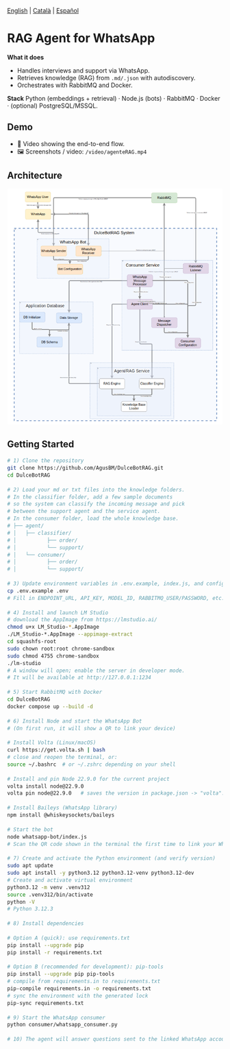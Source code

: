 [English](README.md) | [Català](README.cat.md) | [Español](README.es.md)


# RAG Agent for WhatsApp

**What it does**

* Handles interviews and support via WhatsApp.
* Retrieves knowledge (RAG) from `.md/.json` with autodiscovery.
* Orchestrates with RabbitMQ and Docker.

**Stack**
Python (embeddings + retrieval) · Node.js (bots) · RabbitMQ · Docker · (optional) PostgreSQL/MSSQL.

## Demo

* 🎥 Video showing the end-to-end flow.
* 🖼️ Screenshots / video: `/video/agenteRAG.mp4`

## Architecture

![Diagram](images/arquitectura.png)

## Getting Started

```bash
# 1) Clone the repository
git clone https://github.com/AgusBM/DulceBotRAG.git
cd DulceBotRAG

# 2) Load your md or txt files into the knowledge folders.
# In the classifier folder, add a few sample documents
# so the system can classify the incoming message and pick
# between the support agent and the service agent.
# In the consumer folder, load the whole knowledge base.
# ├── agent/
# │   ├── classifier/
# │          ├── order/
# │          └── support/
# │   └── consumer/
# │          ├── order/
# │          └── support/

# 3) Update environment variables in .env.example, index.js, and config.py
cp .env.example .env
# Fill in ENDPOINT_URL, API_KEY, MODEL_ID, RABBITMQ_USER/PASSWORD, etc.

# 4) Install and launch LM Studio
# download the AppImage from https://lmstudio.ai/
chmod u+x LM_Studio-*.AppImage
./LM_Studio-*.AppImage --appimage-extract
cd squashfs-root
sudo chown root:root chrome-sandbox
sudo chmod 4755 chrome-sandbox
./lm-studio
# A window will open; enable the server in developer mode.
# It will be available at http://127.0.0.1:1234

# 5) Start RabbitMQ with Docker
cd DulceBotRAG
docker compose up --build -d

# 6) Install Node and start the WhatsApp Bot
# (On first run, it will show a QR to link your device)

# Install Volta (Linux/macOS)
curl https://get.volta.sh | bash
# close and reopen the terminal, or:
source ~/.bashrc  # or ~/.zshrc depending on your shell

# Install and pin Node 22.9.0 for the current project
volta install node@22.9.0
volta pin node@22.9.0   # saves the version in package.json -> "volta": { "node": "22.9.0" }

# Install Baileys (WhatsApp library)
npm install @whiskeysockets/baileys

# Start the bot
node whatsapp-bot/index.js
# Scan the QR code shown in the terminal the first time to link your WhatsApp session

# 7) Create and activate the Python environment (and verify version)
sudo apt update
sudo apt install -y python3.12 python3.12-venv python3.12-dev
# Create and activate virtual environment
python3.12 -m venv .venv312
source .venv312/bin/activate
python -V
# Python 3.12.3

# 8) Install dependencies

# Option A (quick): use requirements.txt
pip install --upgrade pip
pip install -r requirements.txt

# Option B (recommended for development): pip-tools
pip install --upgrade pip pip-tools
# compile from requirements.in to requirements.txt
pip-compile requirements.in -o requirements.txt
# sync the environment with the generated lock
pip-sync requirements.txt

# 9) Start the WhatsApp consumer
python consumer/whatsapp_consumer.py

# 10) The agent will answer questions sent to the linked WhatsApp account. Enjoy!
```

